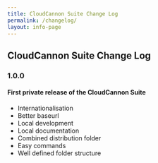 ```yaml
---
title: CloudCannon Suite Change Log
permalink: /changelog/
layout: info-page
---
```

## CloudCannon Suite Change Log

### 1.0.0

#### First private release of the CloudCannon Suite

* Internationalisation
* Better baseurl
* Local development
* Local documentation
* Combined distribution folder
* Easy commands
* Well defined folder structure
